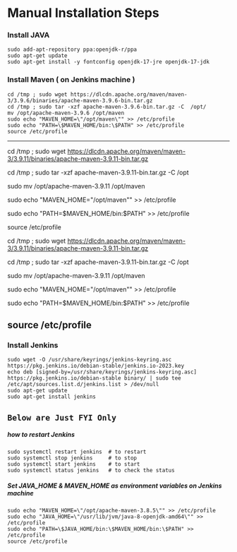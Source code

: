 # Manual Installation Steps 
### Install JAVA
```
sudo add-apt-repository ppa:openjdk-r/ppa
sudo apt-get update
sudo apt-get install -y fontconfig openjdk-17-jre openjdk-17-jdk
```
### Install Maven  ( on Jenkins machine )
```
cd /tmp ; sudo wget https://dlcdn.apache.org/maven/maven-3/3.9.6/binaries/apache-maven-3.9.6-bin.tar.gz
cd /tmp ; sudo tar -xzf apache-maven-3.9.6-bin.tar.gz -C  /opt/
mv /opt/apache-maven-3.9.6 /opt/maven
sudo echo "MAVEN_HOME=\"/opt/maven\"" >> /etc/profile
sudo echo "PATH=\$MAVEN_HOME/bin:\$PATH" >> /etc/profile
source /etc/profile
````
----------------------------------------------------
cd /tmp ; sudo wget https://dlcdn.apache.org/maven/maven-3/3.9.11/binaries/apache-maven-3.9.11-bin.tar.gz

cd /tmp ; sudo tar -xzf apache-maven-3.9.11-bin.tar.gz -C /opt

sudo mv /opt/apache-maven-3.9.11 /opt/maven

sudo echo "MAVEN_HOME=\"/opt/maven\"" >> /etc/profile

sudo echo "PATH=\$MAVEN_HOME/bin:\$PATH" >> /etc/profile

source /etc/profile

cd /tmp ; sudo wget https://dlcdn.apache.org/maven/maven-3/3.9.11/binaries/apache-maven-3.9.11-bin.tar.gz

cd /tmp ; sudo tar -xzf apache-maven-3.9.11-bin.tar.gz -C /opt

sudo mv /opt/apache-maven-3.9.11 /opt/maven

sudo echo "MAVEN_HOME=\"/opt/maven\"" >> /etc/profile

sudo echo "PATH=\$MAVEN_HOME/bin:\$PATH" >> /etc/profile

source /etc/profile
--------------------------------------------------------------------------------------

### Install Jenkins
```
sudo wget -O /usr/share/keyrings/jenkins-keyring.asc https://pkg.jenkins.io/debian-stable/jenkins.io-2023.key
echo deb [signed-by=/usr/share/keyrings/jenkins-keyring.asc] https://pkg.jenkins.io/debian-stable binary/ | sudo tee /etc/apt/sources.list.d/jenkins.list > /dev/null
sudo apt-get update
sudo apt-get install jenkins
```

## `Below are Just FYI Only` 

##### how to restart Jenkins 
```
sudo systemctl restart jenkins  # to restart 
sudo systemctl stop jenkins     # to stop 
sudo systemctl start jenkins    # to start 
sudo systemctl status jenkins   # to check the status
```


##### Set JAVA_HOME & MAVEN_HOME as environment variables on Jenkins machine
```
sudo echo "MAVEN_HOME=\"/opt/apache-maven-3.8.5\"" >> /etc/profile
sudo echo "JAVA_HOME=\"/usr/lib/jvm/java-8-openjdk-amd64\"" >> /etc/profile 
sudo echo "PATH=\$JAVA_HOME/bin:\$MAVEN_HOME/bin:\$PATH" >> /etc/profile
source /etc/profile
```

